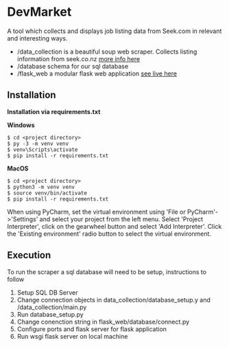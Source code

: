 # DevMarket
A tool which collects and displays job listing data from Seek.com in relevant and interesting ways.

- /data_collection is a beautiful soup web scraper. Collects listing information from seek.co.nz [more info here](https://devmarket.nz/about)
- /database schema for our sql database
- /flask_web a modular flask web application [see live here](https://devmarket.nz/)
## Installation

**Installation via requirements.txt**

**Windows**
```shell
$ cd <project directory>
$ py -3 -m venv venv
$ venv\Scripts\activate
$ pip install -r requirements.txt
```

**MacOS**
```shell
$ cd <project directory>
$ python3 -m venv venv
$ source venv/bin/activate
$ pip install -r requirements.txt
```

When using PyCharm, set the virtual environment using 'File or PyCharm'->'Settings' and select your project from the left menu. Select 'Project Interpreter', click on the gearwheel button and select 'Add Interpreter'. Click the 'Existing environment' radio button to select the virtual environment. 

## Execution
To run the scraper a sql database will need to be setup, instructions to follow
1. Setup SQL DB Server
2. Change connection objects in data_collection/database_setup.y and /data_collection/main.py
3. Run database_setup.py
4. Change conenction string in flask_web/database/connect.py
5. Configure ports and flask server for flask application
5. Run wsgi flask server on local machine 
